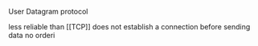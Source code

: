 User Datagram protocol

less reliable than [[TCP]]
does not establish a connection before sending data
no orderi